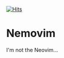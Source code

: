 [![Hits](https://hits.seeyoufarm.com/api/count/incr/badge.svg?url=https%3A%2F%2Fgithub.com%2Fnemovim&count_bg=%238F66FF&title_bg=%23555555&icon=&icon_color=%23E7E7E7&title=Hello%2C+Visitors%21&edge_flat=false)](https://hits.seeyoufarm.com)
# Nemovim
I'm not the Neovim...
